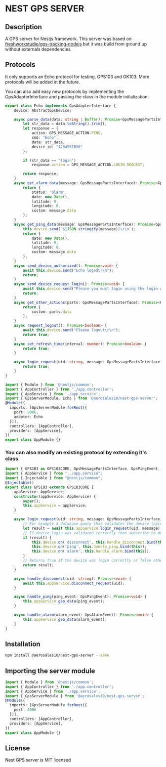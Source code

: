 # NEST GPS SERVER

## Description

A GPS server for Nestjs framework. This server was based on [freshworkstudio/gps-tracking-nodejs](https://github.com/freshworkstudio/gps-tracking-nodejs) but it was build from ground up without externals dependencies.

## Protocols

It only supports an Echo protocol for testing, GPS103 and GK103. More protocols will be added in the future.

You can also add easy new protocols by implementing the GpsAdapterInterface and passing the class in the module initialization.

```typescript
export class Echo implements GpsAdapterInterface {
    device: AbstractGpsDevice;

    async parse_data(data: string | Buffer): Promise<GpsMessagePartsInterface> {
        let str_data = data.toString().trim();
        let response = {
            action: GPS_MESSAGE_ACTION.PING,
            cmd: "Echo",
            data: str_data,
            device_id: "1234567890"
        };

        if (str_data == "login")
            response.action = GPS_MESSAGE_ACTION.LOGIN_REQUEST;

        return response;
    }
    async get_alarm_data(message: GpsMessagePartsInterface): Promise<GpsGeoDataInterface> {
        return {
            status: 'alarm',
            date: new Date(),
            latitude: 0,
            longitude: 0,
            custom: message.data
        };
    }
    async get_ping_data(message: GpsMessagePartsInterface): Promise<GpsGeoDataInterface> {
        this.device.send(`${JSON.stringify(message)}\r\n`);
        return {
            date: new Date(),
            latitude: 0,
            longitude: 0,
            custom: message.data
        };
    }
    async send_device_authorized(): Promise<void> {
        await this.device.send("Echo loged\r\n");
        return;
    }
    async send_device_request_login(): Promise<void> {
        await this.device.send("Please you must login using the login word\r\n");
        return;
    }
    async get_other_actions(parts: GpsMessagePartsInterface): Promise<GpsOtherActionsDataInterface> {
        return {
            custom: parts.data
        };
    }
    async request_logout(): Promise<boolean> {
        await this.device.send("Please logout\r\n");
        return true;
    }
    async set_refresh_time(interval: number): Promise<boolean> {
        return true;
    }

    async login_request(uid: string, message: GpsMessagePartsInterface): Promise<boolean> {
        return true;
    }
}
```

```typescript
import { Module } from '@nestjs/common';
import { AppController } from './app.controller';
import { AppService } from './app.service';
import { GpsServerModule, Echo } from '@aerosales10/nest-gps-server';
@Module({
  imports: [GpsServerModule.forRoot({
    port: 8086,
    adapter: Echo
  })],
  controllers: [AppController],
  providers: [AppService],
})
export class AppModule {}
```

### You can also modify an existing protocol by extending it's class

```typescript
import { GPS103 as GPS103CORE, GpsMessagePartsInterface, GpsPingEvent, GpsAlarmEvent } from "@aerosales10/nest-gps-server";
import { AppService } from "../app.service";
import { Injectable } from "@nestjs/common";
@Injectable()
export class GPS103 extends GPS103CORE {
    appService: AppService;
    constructor(appService: AppService) {
        super();
        this.appService = appService;
    }

    async login_request(uid: string, message: GpsMessagePartsInterface): Promise<boolean> {
        // For example a database query that validates the device login
        let result = await this.appService.login_request(uid, message);
        // If device login was validated correctly then subscribe to device events
        if (result) {
            this.device.on('disconnect', this.handle_disconnect.bind(this));
            this.device.on('ping', this.handle_ping.bind(this));
            this.device.on('alarm', this.handle_alarm.bind(this));
        }
        // Returns true if the device was login correctly or false otherwise
        return result;
    }

    async handle_disconnect(uid: string): Promise<void> {
        await this.appService.disconnect_request(uid);
    }

    async handle_ping(ping_event: GpsPingEvent): Promise<void> {
        this.appService.geo_data(ping_event);
    }

    async handle_alarm(alarm_event: GpsAlarmEvent): Promise<void> {
        this.appService.geo_data(alarm_event);
    }
}

```

## Installation

```bash
npm install @aerosales10/nest-gps-server --save
```

## Importing the server module

```typescript
import { Module } from '@nestjs/common';
import { AppController } from './app.controller';
import { AppService } from './app.service';
import { GpsServerModule } from '@aerosales10/nest-gps-server';
@Module({
  imports: [GpsServerModule.forRoot({
    port: 8086
  })],
  controllers: [AppController],
  providers: [AppService],
})
export class AppModule {}
```

## License

  Nest GPS server is MIT licensed
